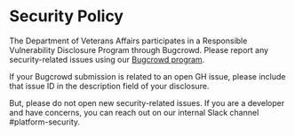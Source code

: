 # Security Policy

The Department of Veterans Affairs participates in a Responsible Vulnerability Disclosure Program through Bugcrowd. Please report any security-related issues using our [Bugcrowd program](https://bugcrowd.com/va-vdp).

If your Bugcrowd submission is related to an open GH issue, please include that issue ID in the description field of your disclosure. 

But, please do not open new security-related issues. If you are a developer and have concerns, you can reach out on our internal Slack channel #platform-security.